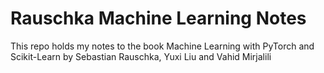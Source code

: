# Rauschka Machine Learning Notes

This repo holds my notes to the book
Machine Learning with PyTorch and Scikit-Learn by Sebastian Rauschka, Yuxi Liu and Vahid Mirjalili

